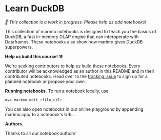 # Learn DuckDB

_🚧 This collection is a work in progress. Please help us add notebooks!_

This collection of marimo notebooks is designed to teach you the basics of
DuckDB, a fast in-memory OLAP engine that can interoperate with Dataframes.
These notebooks also show how marimo gives DuckDB superpowers.

**Help us build this course! ⚒️**

We're seeking contributors to help us build these notebooks. Every contributor
will be acknowledged as an author in this README and in their contributed
notebooks. Head over to the [tracking
issue](https://github.com/marimo-team/learn/issues/48) to sign up for a planned
notebook or propose your own.

**Running notebooks.** To run a notebook locally, use

```bash
uvx marimo edit <file_url>
```

You can also open notebooks in our online playground by appending marimo.app/ to a notebook's URL.


**Authors.**

Thanks to all our notebook authors!
